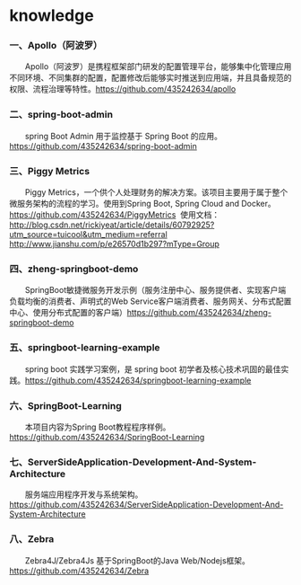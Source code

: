 # knowledge
### 一、Apollo（阿波罗）
　　Apollo（阿波罗）是携程框架部门研发的配置管理平台，能够集中化管理应用不同环境、不同集群的配置，配置修改后能够实时推送到应用端，并且具备规范的权限、流程治理等特性。https://github.com/435242634/apollo

### 二、spring-boot-admin
　　spring Boot Admin 用于监控基于 Spring Boot 的应用。https://github.com/435242634/spring-boot-admin
  
### 三、Piggy Metrics
　　Piggy Metrics，一个供个人处理财务的解决方案。该项目主要用于属于整个微服务架构的流程的学习。使用到Spring Boot, Spring Cloud and Docker。https://github.com/435242634/PiggyMetrics  使用文档：http://blog.csdn.net/rickiyeat/article/details/60792925?utm_source=tuicool&utm_medium=referral  http://www.jianshu.com/p/e26570d1b297?mType=Group
  
### 四、zheng-springboot-demo
　　SpringBoot敏捷微服务开发示例（服务注册中心、服务提供者、实现客户端负载均衡的消费者、声明式的Web Service客户端消费者、服务网关、分布式配置中心、使用分布式配置的客户端）https://github.com/435242634/zheng-springboot-demo
  
### 五、springboot-learning-example
　　spring boot 实践学习案例，是 spring boot 初学者及核心技术巩固的最佳实践。https://github.com/435242634/springboot-learning-example
  
### 六、SpringBoot-Learning
　　本项目内容为Spring Boot教程程序样例。https://github.com/435242634/SpringBoot-Learning

### 七、ServerSideApplication-Development-And-System-Architecture
　　服务端应用程序开发与系统架构。https://github.com/435242634/ServerSideApplication-Development-And-System-Architecture

### 八、Zebra
　　Zebra4J/Zebra4Js 基于SpringBoot的Java Web/Nodejs框架。https://github.com/435242634/Zebra

